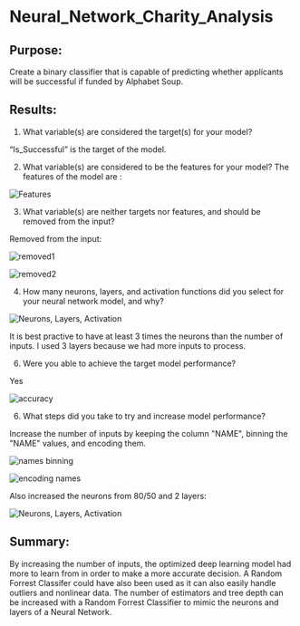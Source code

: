 # Neural_Network_Charity_Analysis
## Purpose:

Create a binary classifier that is capable of predicting whether applicants will be successful if funded by Alphabet Soup. 

## Results:


1.	What variable(s) are considered the target(s) for your model?

“Is_Successful” is the target of the model.

2.	What variable(s) are considered to be the features for your model?
The features of the model are :

![Features](https://user-images.githubusercontent.com/92542382/158071745-3c280bf2-738e-4741-8929-2a0647fea6e0.PNG)


3.	What variable(s) are neither targets nor features, and should be removed from the input?

Removed from the input:

![removed1](https://user-images.githubusercontent.com/92542382/158071858-583bbcbb-076a-4cf9-9072-46359e272bb9.PNG)

![removed2](https://user-images.githubusercontent.com/92542382/158071863-f6d95585-831c-4724-a697-9f98132f4560.PNG)

4.	How many neurons, layers, and activation functions did you select for your neural network model, and why?


![Neurons, Layers, Activation](https://user-images.githubusercontent.com/92542382/158071949-cee9f2c9-11a9-4957-9a0d-87c6a66f9603.PNG)


It is best practive to have at least 3 times the neurons than the number of inputs. I used 3 layers because we had more inputs to process.

6.  Were you able to achieve the target model performance?

Yes

![accuracy](https://user-images.githubusercontent.com/92542382/158072168-ec3af8d4-eec0-43ce-a897-4da40f53d1ed.PNG)

6.  What steps did you take to try and increase model performance?

Increase the number of inputs by keeping the column "NAME", binning the "NAME" values, and encoding them. 

![names binning](https://user-images.githubusercontent.com/92542382/158072260-4f6d2784-0554-4fb5-9885-a97c64ac17ba.PNG)

![encoding names](https://user-images.githubusercontent.com/92542382/158072293-4d495cbf-1fd2-4444-8e0c-49bd651d9dec.PNG)

Also increased the neurons from 80/50 and 2 layers:

![Neurons, Layers, Activation](https://user-images.githubusercontent.com/92542382/158072423-9d232aa2-3f8a-4deb-b6ef-96ba2e593f2c.PNG)

## Summary:

By increasing the number of inputs, the optimized deep learning model had more to learn from in order to make a more accurate decision. A Random Forrest Classifer could have also been used as it can also easily handle outliers and nonlinear data. The number of estimators and tree depth can be increased with a Random Forrest Classifier to mimic the neurons and layers of a Neural Network. 




